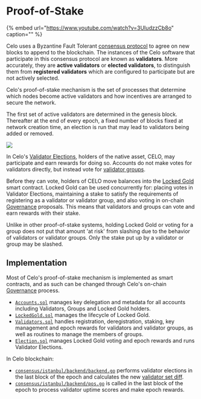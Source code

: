 # Proof-of-Stake

{% embed url="https://www.youtube.com/watch?v=3UIudzzCb8o" caption="" %}

Celo uses a Byzantine Fault Tolerant [consensus protocol](../consensus/) to agree on new blocks to append to the blockchain. The instances of the Celo software that participate in this consensus protocol are known as **validators**. More accurately, they are **active validators** or **elected validators**, to distinguish them from **registered validators** which are configured to participate but are not actively selected.

Celo's proof-of-stake mechanism is the set of processes that determine which nodes become active validators and how incentives are arranged to secure the network.

The first set of active validators are determined in the genesis block. Thereafter at the end of every epoch, a fixed number of blocks fixed at network creation time, an election is run that may lead to validators being added or removed.

![](https://storage.googleapis.com/celo-website/docs/concepts.jpg)

In Celo's [Validator Elections](validator-elections.md), holders of the native asset, CELO, may participate and earn rewards for doing so. Accounts do not make votes for validators directly, but instead vote for [validator groups](validator-groups.md).

Before they can vote, holders of CELO move balances into the [Locked Gold](locked-gold.md) smart contract. Locked Gold can be used concurrently for: placing votes in Validator Elections, maintaining a stake to satisfy the requirements of registering as a validator or validator group, and also voting in on-chain [Governance](../governance.md) proposals. This means that validators and groups can vote and earn rewards with their stake.

Unlike in other proof-of-stake systems, holding Locked Gold or voting for a group does not put that amount 'at risk' from slashing due to the behavior of validators or validator groups. Only the stake put up by a validator or group may be slashed.

## Implementation

Most of Celo's proof-of-stake mechanism is implemented as smart contracts, and as such can be changed through Celo's on-chain [Governance](../governance.md) process.

* [`Accounts.sol`](https://github.com/celo-org/celo-monorepo/blob/master/packages/protocol/contracts/common/Accounts.sol) manages key delegation and metadata for all accounts including Validators, Groups and Locked Gold holders.
* [`LockedGold.sol`](https://github.com/celo-org/celo-monorepo/blob/master/packages/protocol/contracts/governance/LockedGold.sol) manages the lifecycle of Locked Gold.
* [`Validators.sol`](https://github.com/celo-org/celo-monorepo/blob/master/packages/protocol/contracts/governance/Validators.sol) handles registration, deregistration, staking, key management and epoch rewards for validators and validator groups, as well as routines to manage the members of groups.
* [`Election.sol`](https://github.com/celo-org/celo-monorepo/blob/master/packages/protocol/contracts/governance/Election.sol) manages Locked Gold voting and epoch rewards and runs Validator Elections.

In Celo blockchain:

* [`consensus/istanbul/backend/backend.go`](https://github.com/celo-org/celo-blockchain/blob/master/consensus/istanbul/backend/backend.go) performs validator elections in the last block of the epoch and calculates the new [validator set diff](../consensus/validator-set-differences.md).
* [`consensus/istanbul/backend/pos.go`](https://github.com/celo-org/celo-blockchain/blob/master/consensus/istanbul/backend/pos.go) is called in the last block of the epoch to process validator uptime scores and make epoch rewards.

